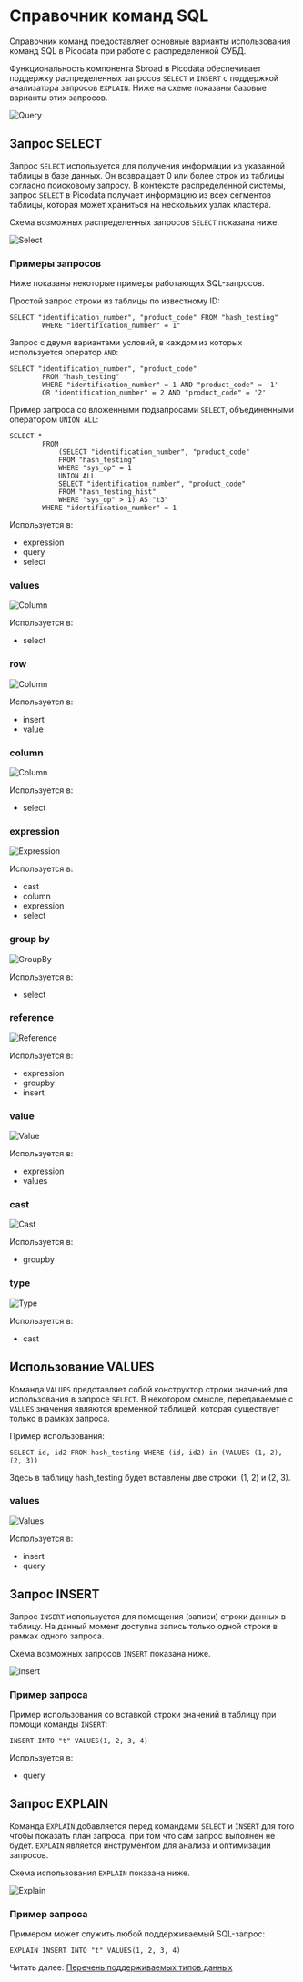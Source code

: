 # Справочник команд SQL
Справочник команд предоставляет основные варианты использования команд SQL в Picodata при работе с распределенной СУБД.

Функциональность компонента Sbroad в Picodata обеспечивает поддержку распределенных запросов `SELECT` и `INSERT` c поддержкой анализатора запросов `EXPLAIN`. Ниже на схеме показаны базовые варианты этих запросов.


![Query](ebnf/query.svg)

## Запрос SELECT

Запрос `SELECT` используется для получения информации из указанной таблицы в базе данных. Он возвращает 0 или более строк из таблицы согласно поисковому запросу. 
В контексте распределенной системы, запрос `SELECT` в Picodata получает информацию из всех сегментов таблицы, которая может храниться на нескольких узлах кластера.

Cхема возможных распределенных запросов `SELECT` показана ниже.

![Select](ebnf/select.svg)


### Примеры запросов
Ниже показаны некоторые примеры работающих SQL-запросов.

Простой запрос строки из таблицы по известному ID:

```
SELECT "identification_number", "product_code" FROM "hash_testing"
        WHERE "identification_number" = 1"
```
Запрос с двумя вариантами условий, в каждом из которых используется оператор `AND`:
```
SELECT "identification_number", "product_code"
        FROM "hash_testing"
        WHERE "identification_number" = 1 AND "product_code" = '1'
        OR "identification_number" = 2 AND "product_code" = '2'
```

Пример запроса со вложенными подзапросами `SELECT`, объединенными оператором `UNION ALL`:

```
SELECT *
        FROM
            (SELECT "identification_number", "product_code"
            FROM "hash_testing"
            WHERE "sys_op" = 1
            UNION ALL
            SELECT "identification_number", "product_code"
            FROM "hash_testing_hist"
            WHERE "sys_op" > 1) AS "t3"
        WHERE "identification_number" = 1
```


Используется в:

* expression
* query
* select

### **values**

![Column](ebnf/values.svg)


Используется в:
* select


### **row**

![Column](ebnf/row.svg)


Используется в:
* insert
* value


### **column**

![Column](ebnf/column.svg)



Используется в:

* select

### **expression**

![Expression](ebnf/expression.svg)



Используется в:

* cast
* column
* expression
* select

### **group by**

![GroupBy](ebnf/groupby.svg)



Используется в:

* select

### **reference**

![Reference](ebnf/reference.svg)



Используется в:

* expression
* groupby
* insert



### **value**

![Value](ebnf/value.svg)



Используется в:

* expression
* values

### **cast**

![Cast](ebnf/cast.svg)



Используется в:

* groupby

### **type**

![Type](ebnf/type.svg)



Используется в:

* cast

## Использование VALUES
Команда `VALUES` представляет собой конструктор строки значений для
использования в запросе `SELECT`. В некотором смысле,
передаваемые с `VALUES` значения являются временной таблицей, которая
существует только в рамках запроса.

Пример использования:
```
SELECT id, id2 FROM hash_testing WHERE (id, id2) in (VALUES (1, 2), (2, 3))
```
Здесь в таблицу hash_testing будет вставлены две строки: (1, 2) и (2, 3).


### **values**

![Values](ebnf/values.svg)

Используется в:

* insert
* query

## Запрос INSERT
Запрос `INSERT` используется для помещения (записи) строки данных в
таблицу. На данный момент доступна запись только одной строки в рамках
одного запроса.

Схема возможных запросов `INSERT` показана ниже.


![Insert](ebnf/insert.svg)

### Пример запроса
Пример использования со вставкой строки значений в таблицу при помощи команды `INSERT`:

```
INSERT INTO "t" VALUES(1, 2, 3, 4)
```

<!-- Для примера вставим строки значений из таблицы `t2`в таблицу `t1` с использованием подзапроса `SELECT`:
```
INSERT INTO "t1" FROM (SELECT id, id2 FROM t2)
``` -->

Используется в:

* query


## Запрос EXPLAIN
Команда `EXPLAIN` добавляется перед командами `SELECT` и `INSERT` для того
чтобы показать план запроса, при том что сам запрос выполнен не будет.
`EXPLAIN` является инструментом для анализа и оптимизации запросов.

Схема использования `EXPLAIN` показана ниже.


![Explain](ebnf/explain.svg)

### Пример запроса
Примером может служить любой поддерживаемый SQL-запрос:

```
EXPLAIN INSERT INTO "t" VALUES(1, 2, 3, 4)
```

Читать далее: [Перечень поддерживаемых типов данных](../sql_datatypes)
<!-- ebnf source: https://git.picodata.io/picodata/picodata/sbroad/-/blob/main/doc/sql/query.ebnf -->
